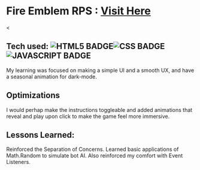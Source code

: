 # Fire Emblem RPS : <a target="_blank" href="https://fire-emblem-rock-paper-scissors.netlify.app/">Visit Here</a>

<
## Tech used: ![HTML5 BADGE](https://img.shields.io/static/v1?label=|&message=HTML5&color=23555f&style=plastic&logo=html5)![CSS BADGE](https://img.shields.io/static/v1?label=|&message=CSS3&color=285f65&style=plastic&logo=css3)![JAVASCRIPT BADGE](https://img.shields.io/static/v1?label=|&message=JAVASCRIPT&color=3c7f5d&style=plastic&logo=javascript)


My learning was focused on making a simple UI and a smooth UX, and have a seasonal animation for dark-mode. 

## Optimizations

I would perhap make the instructions toggleable and added animations that reveal and play upon click to make the game feel more immersive.

## Lessons Learned:

Reinforced the Separation of Concerns. Learned basic applications of Math.Random to simulate bot AI. Also reinforced my comfort with Event Listeners.

